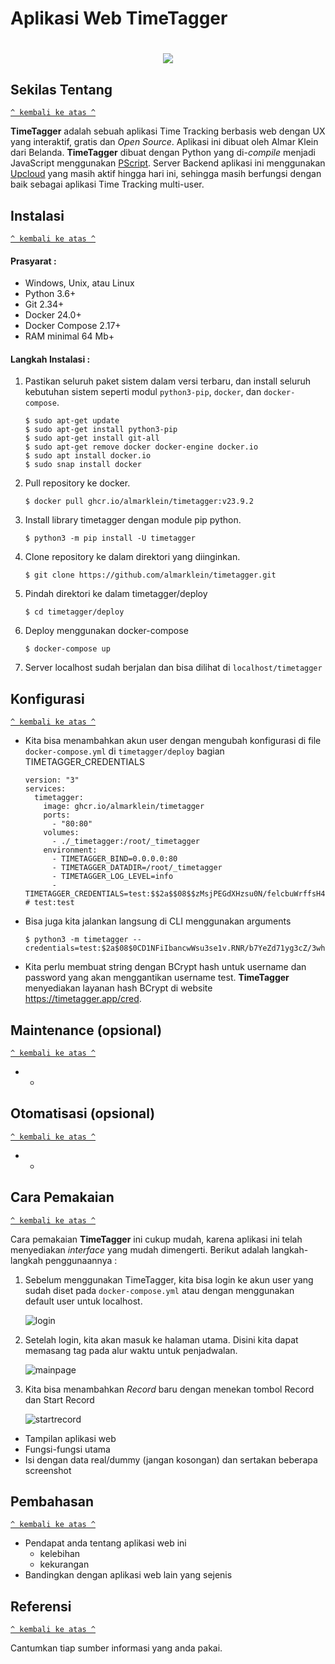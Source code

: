 # Aplikasi Web TimeTagger
<h1 align="center"><img src="https://timetagger.app/timetagger_wl.svg"></h1>

## Sekilas Tentang
[`^ kembali ke atas ^`](#)

**TimeTagger** adalah sebuah aplikasi Time Tracking berbasis web dengan UX yang interaktif, gratis dan *Open Source*. Aplikasi ini dibuat oleh Almar Klein dari Belanda. **TimeTagger** dibuat dengan Python yang di-*compile* menjadi JavaScript menggunakan [PScript](https://github.com/flexxui/pscript). Server Backend aplikasi ini menggunakan [Upcloud](https://upcloud.com/) yang masih aktif hingga hari ini, sehingga masih berfungsi dengan baik sebagai aplikasi Time Tracking multi-user.


## Instalasi
[`^ kembali ke atas ^`](#aplikasi-web-timetagger)

#### Prasyarat :
- Windows, Unix, atau Linux
- Python 3.6+
- Git 2.34+
- Docker 24.0+
- Docker Compose 2.17+
- RAM minimal 64 Mb+

#### Langkah Instalasi :
1. Pastikan seluruh paket sistem dalam versi terbaru, dan install seluruh kebutuhan sistem seperti modul `python3-pip`, `docker`, dan `docker-compose`.
    ```
    $ sudo apt-get update
    $ sudo apt-get install python3-pip
    $ sudo apt-get install git-all
    $ sudo apt-get remove docker docker-engine docker.io
    $ sudo apt install docker.io
    $ sudo snap install docker
    ```

2. Pull repository ke docker.
    ```
    $ docker pull ghcr.io/almarklein/timetagger:v23.9.2
    ```

3. Install library timetagger dengan module pip python.
    ```
    $ python3 -m pip install -U timetagger
    ```

4. Clone repository ke dalam direktori yang diinginkan.
    ```
    $ git clone https://github.com/almarklein/timetagger.git
    ```

5. Pindah direktori ke dalam timetagger/deploy
    ```
    $ cd timetagger/deploy
    ```

6. Deploy menggunakan docker-compose
    ```
    $ docker-compose up
    ```

7. Server localhost sudah berjalan dan bisa dilihat di `localhost/timetagger`

## Konfigurasi
[`^ kembali ke atas ^`](#aplikasi-web-timetagger)

- Kita bisa menambahkan akun user dengan mengubah konfigurasi di file `docker-compose.yml` di `timetagger/deploy` bagian TIMETAGGER_CREDENTIALS
    ```
    version: "3"
    services:
      timetagger:
        image: ghcr.io/almarklein/timetagger
        ports:
          - "80:80"
        volumes:
          - ./_timetagger:/root/_timetagger
        environment:
          - TIMETAGGER_BIND=0.0.0.0:80
          - TIMETAGGER_DATADIR=/root/_timetagger
          - TIMETAGGER_LOG_LEVEL=info
          - TIMETAGGER_CREDENTIALS=test:$$2a$$08$$zMsjPEGdXHzsu0N/felcbuWrffsH4.4ocDWY5oijsZ0cbwSiLNA8.  # test:test
    ```
- Bisa juga kita jalankan langsung di CLI menggunakan arguments
    ```
    $ python3 -m timetagger --credentials=test:$2a$08$0CD1NFiIbancwWsu3se1v.RNR/b7YeZd71yg3cZ/3whGlyU6Iny5i
    ```
- Kita perlu membuat string dengan BCrypt hash untuk username dan password yang akan menggantikan username test. **TimeTagger** menyediakan layanan hash BCrypt di website https://timetagger.app/cred. 

##  Maintenance (opsional)
[`^ kembali ke atas ^`](#aplikasi-web-timetagger)

- -

## Otomatisasi (opsional)
[`^ kembali ke atas ^`](#aplikasi-web-timetagger)

- -


## Cara Pemakaian
[`^ kembali ke atas ^`](#aplikasi-web-timetagger)

Cara pemakaian **TimeTagger** ini cukup mudah, karena aplikasi ini telah menyediakan *interface* yang mudah dimengerti. Berikut adalah langkah-langkah penggunaannya :
1. Sebelum menggunakan TimeTagger, kita bisa login ke akun user yang sudah diset pada `docker-compose.yml` atau dengan menggunakan default user untuk localhost.

    ![login](../main/Screenshots/Login.png)

2. Setelah login, kita akan masuk ke halaman utama. Disini kita dapat memasang tag pada alur waktu untuk penjadwalan.

    ![mainpage](../main/Screenshots/HalamanUtama.png)

3. Kita bisa menambahkan *Record* baru dengan menekan tombol Record dan Start Record 

    ![startrecord](../main/Screenshots/StartRecord.png)
- Tampilan aplikasi web
- Fungsi-fungsi utama
- Isi dengan data real/dummy (jangan kosongan) dan sertakan beberapa screenshot


## Pembahasan
[`^ kembali ke atas ^`](#aplikasi-web-timetagger)

- Pendapat anda tentang aplikasi web ini
    - kelebihan
    - kekurangan
- Bandingkan dengan aplikasi web lain yang sejenis


## Referensi
[`^ kembali ke atas ^`](#aplikasi-web-timetagger)

Cantumkan tiap sumber informasi yang anda pakai.
